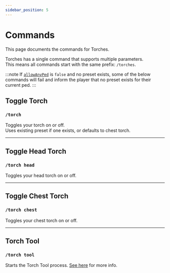 ```yaml
---
sidebar_position: 5
---
```


# Commands

This page documents the commands for Torches.

Torches has a single command that supports multiple parameters.  
This means all commands start with the same prefix: `/torches`.

:::note
If [`allowAnyPed`](../config.md#allow-any-ped) is `false` and no preset exists, some of the below commands will fail and inform the player that no preset exists for their current ped.
:::

## Toggle Torch
### `/torch`

Toggles your torch on or off.  
Uses existing preset if one exists, or defaults to chest torch.

***

## Toggle Head Torch
### `/torch head`

Toggles your head torch on or off.

***

## Toggle Chest Torch
### `/torch chest`

Toggles your chest torch on or off.

***

## Torch Tool
### `/torch tool`

Starts the Torch Tool process. [See here](../developers/tool.md) for more info. 
